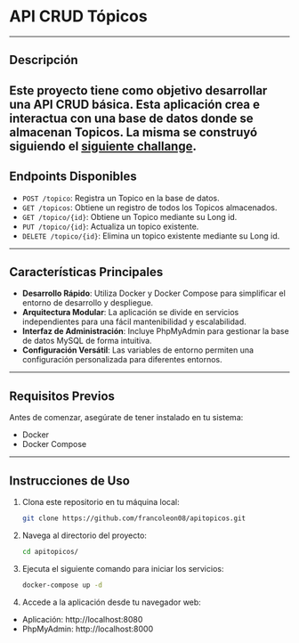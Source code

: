 # API CRUD Tópicos
---
## Descripción
Este proyecto **tiene como objetivo desarrollar una API CRUD básica**.
Esta aplicación crea e interactua con una base de datos donde se almacenan Topicos.
La misma se construyó siguiendo el **[siguiente challange](https://trello.com/b/ktPAjiBN/challenge-spring-boot)**.
---
## Endpoints Disponibles
- `POST /topico`: Registra un Topico en la base de datos.
- `GET /topicos`: Obtiene un registro de todos los Topicos almacenados.
- `GET /topico/{id}`: Obtiene un Topico mediante su Long id.
- `PUT /topico/{id}`: Actualiza un topico existente.
- `DELETE /topico/{id}`: Elimina un topico existente mediante su Long id.
---
## Características Principales

- **Desarrollo Rápido**: Utiliza Docker y Docker Compose para simplificar el entorno de desarrollo y despliegue.
- **Arquitectura Modular**: La aplicación se divide en servicios independientes para una fácil mantenibilidad y escalabilidad.
- **Interfaz de Administración**: Incluye PhpMyAdmin para gestionar la base de datos MySQL de forma intuitiva.
- **Configuración Versátil**: Las variables de entorno permiten una configuración personalizada para diferentes entornos.
---
## Requisitos Previos

Antes de comenzar, asegúrate de tener instalado en tu sistema:

- Docker
- Docker Compose

---

## Instrucciones de Uso

1. Clona este repositorio en tu máquina local:

   ```bash
   git clone https://github.com/francoleon08/apitopicos.git

2. Navega al directorio del proyecto:

   ```bash
   cd apitopicos/

3. Ejecuta el siguiente comando para iniciar los servicios:

   ```bash
   docker-compose up -d

4. Accede a la aplicación desde tu navegador web:
- Aplicación: http://localhost:8080
- PhpMyAdmin: http://localhost:8000